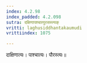 ```yaml
---
index: 4.2.98
index_padded: 4.2.098
sutra: दक्षिणापश्चात्पुरसस्त्यक्
vritti: laghusiddhantakaumudi
vrittiindex: 1075

---
```

दाक्षिणात्यः। पाश्चात्यः। पौरस्त्यः॥